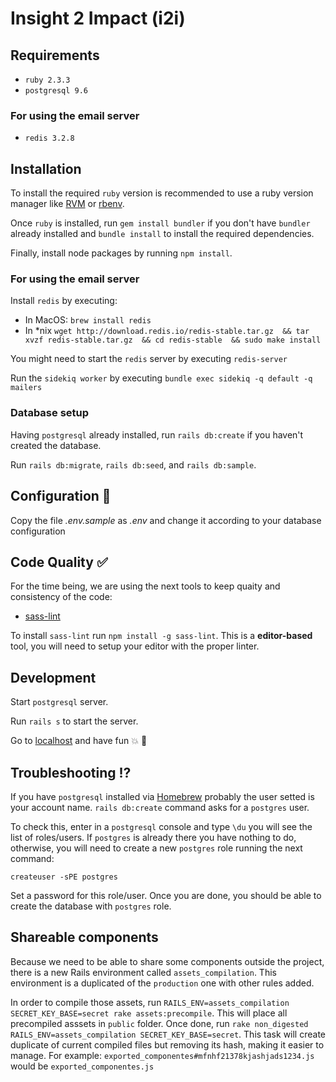 # Insight 2 Impact (i2i)


## Requirements
* `ruby 2.3.3`
* `postgresql 9.6`

### For using the email server
* `redis 3.2.8`

## Installation
To install the required `ruby` version is recommended to use a ruby version manager like [RVM](https://rvm.io/) or [rbenv](https://github.com/rbenv/rbenv).

Once `ruby` is installed, run `gem install bundler` if you don't have `bundler` already installed and `bundle install` to install the required dependencies.

Finally, install node packages by running `npm install`.

### For using the email server

Install `redis` by executing:
 * In MacOS: `brew install redis`
 * In *nix `wget http://download.redis.io/redis-stable.tar.gz  &&
            tar xvzf redis-stable.tar.gz  &&
            cd redis-stable  &&
            sudo make install`

 You might need to start the `redis` server by executing `redis-server`
 
 Run the `sidekiq worker` by executing `bundle exec sidekiq -q default -q mailers`

### Database setup
Having `postgresql` already installed, run `rails db:create` if you haven't created the database.

Run `rails db:migrate`, `rails db:seed`, and `rails db:sample`.

## Configuration :floppy_disk:
Copy the file *.env.sample* as *.env* and change it according to your database configuration

## Code Quality :white_check_mark:
For the time being, we are using the next tools to keep quaity and consistency of the code:

* [sass-lint](https://github.com/brigade/scss-lint)

To install `sass-lint` run `npm install -g sass-lint`. This is a **editor-based** tool, you will need to setup your editor with the proper linter.

## Development
Start `postgresql` server.

Run `rails s` to start the server.

Go to [localhost](http://localhost:3000) and have fun :collision: :tada:

## Troubleshooting :interrobang:
If you have `postgresql` installed via [Homebrew](http://brew.sh/) probably the user setted is your account name. `rails db:create` command asks for a `postgres` user.

To check this, enter in a `postgresql` console and type `\du` you will see the list of roles/users. If `postgres` is already there you have nothing to do, otherwise, you will need to create a new `postgres` role running the next command:

	createuser -sPE postgres

Set a password for this role/user. Once you are done, you should be able to create the database with `postgres` role.

## Shareable components

Because we need to be able to share some components outside the project, there is a new Rails environment called `assets_compilation`. This environment is a duplicated of the `production` one with other rules added.

In order to compile those assets, run `RAILS_ENV=assets_compilation SECRET_KEY_BASE=secret rake assets:precompile`. This will place all precompiled asssets in `public` folder. Once done, run `rake non_digested RAILS_ENV=assets_compilation SECRET_KEY_BASE=secret`. This task will create duplicate of current compiled files but removing its hash, making it easier to manage. For example: `exported_componentes#mfnhf21378kjashjads1234.js` would be `exported_componentes.js`

